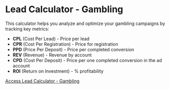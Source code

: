 # Lead Calculator - Gambling

This calculator helps you analyze and optimize your gambling campaigns by tracking key metrics:

- **CPL** (Cost Per Lead) - Price per lead
- **CPR** (Cost Per Registration) - Price for registration
- **PPD** (Price Per Deposit) - Price per completed conversion
- **REV** (Revenue) - Revenue by account
- **CPD** (Cost Per Deposit) - Price per one completed conversion in the ad account
- **ROI** (Return on Investment) - % profitability

[Access Lead Calculator - Gambling](https://docs.google.com/spreadsheets/d/1ofbJF3EGLgg9ozNTBrZ5J5eOLHL8jq4A/edit?gid=797705316#gid=797705316)